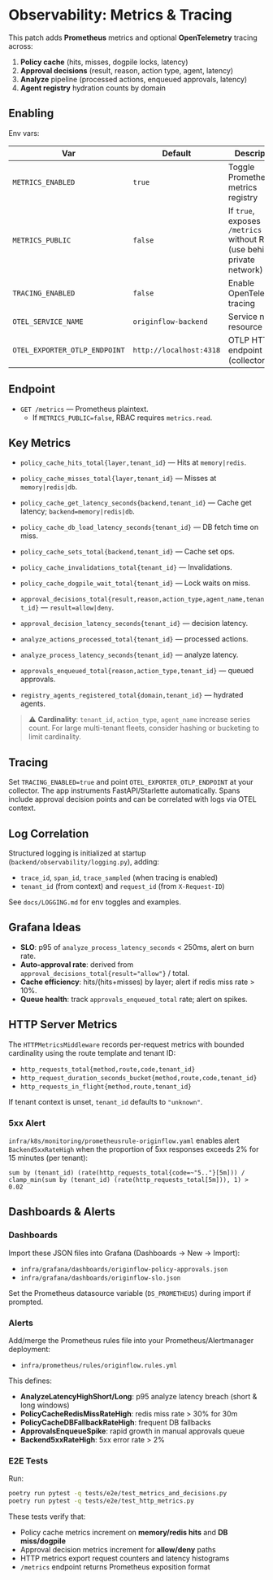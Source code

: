 # Observability: Metrics & Tracing

This patch adds **Prometheus** metrics and optional **OpenTelemetry** tracing across:
1) **Policy cache** (hits, misses, dogpile locks, latency)
2) **Approval decisions** (result, reason, action type, agent, latency)
3) **Analyze** pipeline (processed actions, enqueued approvals, latency)
4) **Agent registry** hydration counts by domain

## Enabling

Env vars:

| Var | Default | Description |
|---|---|---|
| `METRICS_ENABLED` | `true` | Toggle Prometheus metrics registry |
| `METRICS_PUBLIC` | `false` | If `true`, exposes `/metrics` without RBAC (use behind a private network) |
| `TRACING_ENABLED` | `false` | Enable OpenTelemetry tracing |
| `OTEL_SERVICE_NAME` | `originflow-backend` | Service name resource |
| `OTEL_EXPORTER_OTLP_ENDPOINT` | `http://localhost:4318` | OTLP HTTP endpoint (collector) |

## Endpoint

- `GET /metrics` — Prometheus plaintext.
  - If `METRICS_PUBLIC=false`, RBAC requires `metrics.read`.

## Key Metrics

- `policy_cache_hits_total{layer,tenant_id}` — Hits at `memory|redis`.
- `policy_cache_misses_total{layer,tenant_id}` — Misses at `memory|redis|db`.
- `policy_cache_get_latency_seconds{backend,tenant_id}` — Cache get latency; `backend=memory|redis|db`.
- `policy_cache_db_load_latency_seconds{tenant_id}` — DB fetch time on miss.
- `policy_cache_sets_total{backend,tenant_id}` — Cache set ops.
- `policy_cache_invalidations_total{tenant_id}` — Invalidations.
- `policy_cache_dogpile_wait_total{tenant_id}` — Lock waits on miss.

- `approval_decisions_total{result,reason,action_type,agent_name,tenant_id}` — `result=allow|deny`.
- `approval_decision_latency_seconds{tenant_id}` — decision latency.

- `analyze_actions_processed_total{tenant_id}` — processed actions.
- `analyze_process_latency_seconds{tenant_id}` — analyze latency.
- `approvals_enqueued_total{reason,action_type,tenant_id}` — queued approvals.

- `registry_agents_registered_total{domain,tenant_id}` — hydrated agents.

> ⚠️ **Cardinality**: `tenant_id`, `action_type`, `agent_name` increase series count. For large multi-tenant fleets, consider hashing or bucketing to limit cardinality.

## Tracing

Set `TRACING_ENABLED=true` and point `OTEL_EXPORTER_OTLP_ENDPOINT` at your collector.
The app instruments FastAPI/Starlette automatically. Spans include approval decision points and can be correlated with logs via OTEL context.

## Log Correlation

Structured logging is initialized at startup (`backend/observability/logging.py`), adding:

- `trace_id`, `span_id`, `trace_sampled` (when tracing is enabled)  
- `tenant_id` (from context) and `request_id` (from `X-Request-ID`)  

See `docs/LOGGING.md` for env toggles and examples.

## Grafana Ideas

- **SLO**: p95 of `analyze_process_latency_seconds` < 250ms, alert on burn rate.
- **Auto-approval rate**: derived from `approval_decisions_total{result="allow"}` / total.
- **Cache efficiency**: hits/(hits+misses) by layer; alert if redis miss rate > 10%.  
- **Queue health**: track `approvals_enqueued_total` rate; alert on spikes.

## HTTP Server Metrics

The `HTTPMetricsMiddleware` records per-request metrics with bounded
cardinality using the route template and tenant ID:

- `http_requests_total{method,route,code,tenant_id}`
- `http_request_duration_seconds_bucket{method,route,code,tenant_id}`
- `http_requests_in_flight{method,route,tenant_id}`

If tenant context is unset, `tenant_id` defaults to `"unknown"`.

### 5xx Alert

`infra/k8s/monitoring/prometheusrule-originflow.yaml` enables alert
`Backend5xxRateHigh` when the proportion of 5xx responses exceeds 2% for
15 minutes (per tenant):

```promql
sum by (tenant_id) (rate(http_requests_total{code=~"5.."}[5m])) /
clamp_min(sum by (tenant_id) (rate(http_requests_total[5m])), 1) > 0.02
```

## Dashboards & Alerts

### Dashboards
Import these JSON files into Grafana (Dashboards → New → Import):

- `infra/grafana/dashboards/originflow-policy-approvals.json`
- `infra/grafana/dashboards/originflow-slo.json`

Set the Prometheus datasource variable (`DS_PROMETHEUS`) during import if prompted.

### Alerts
Add/merge the Prometheus rules file into your Prometheus/Alertmanager deployment:

- `infra/prometheus/rules/originflow.rules.yml`

This defines:
- **AnalyzeLatencyHighShort/Long**: p95 analyze latency breach (short & long windows)
- **PolicyCacheRedisMissRateHigh**: redis miss rate > 30% for 30m
- **PolicyCacheDBFallbackRateHigh**: frequent DB fallbacks
- **ApprovalsEnqueueSpike**: rapid growth in manual approvals queue
- **Backend5xxRateHigh**: 5xx error rate > 2%

### E2E Tests

Run:
```bash
poetry run pytest -q tests/e2e/test_metrics_and_decisions.py
poetry run pytest -q tests/e2e/test_http_metrics.py
```
These tests verify that:
- Policy cache metrics increment on **memory/redis hits** and **DB miss/dogpile**
- Approval decision metrics increment for **allow/deny** paths
- HTTP metrics export request counters and latency histograms
- `/metrics` endpoint returns Prometheus exposition format


